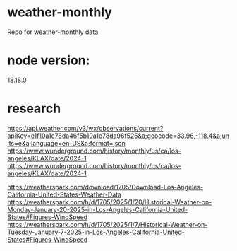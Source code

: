# weather-monthly
Repo for weather-monthly data

# node version:
18.18.0

# research
https://api.weather.com/v3/wx/observations/current?apiKey=e1f10a1e78da46f5b10a1e78da96f525&a;geocode=33.96,-118.4&a;units=e&a;language=en-US&a;format=json
https://www.wunderground.com/history/monthly/us/ca/los-angeles/KLAX/date/2024-1
https://www.wunderground.com/history/monthly/us/ca/los-angeles/KLAX/date/2024-1

https://weatherspark.com/download/1705/Download-Los-Angeles-California-United-States-Weather-Data
https://weatherspark.com/h/d/1705/2025/1/20/Historical-Weather-on-Monday-January-20-2025-in-Los-Angeles-California-United-States#Figures-WindSpeed
https://weatherspark.com/h/d/1705/2025/1/7/Historical-Weather-on-Tuesday-January-7-2025-in-Los-Angeles-California-United-States#Figures-WindSpeed